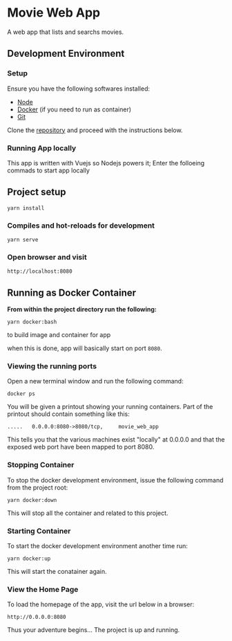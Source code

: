 # Movie Web App

A web app that lists and searchs movies.

## Development Environment

### Setup

Ensure you have the following softwares installed:

- [Node](https://nodejs.org)
- [Docker](https://docs.docker.com/install/) (if you need to run as container)
- [Git](https://www.atlassian.com/git/tutorials/install-git)

Clone the [repository](https://github.com/sodiadrhain/movie-web-app.git) and proceed with the instructions below.

### Running App locally

This app is written with Vuejs so Nodejs powers it; Enter the folloeing commads to start app locally

## Project setup

```
yarn install
```

### Compiles and hot-reloads for development

```
yarn serve
```

### Open browser and visit

```
http://localhost:8080
```

## Running as Docker Container

**From within the project directory run the following:**

```
yarn docker:bash
```

to build image and container for app

when this is done, app will basically start on port `8080`.

### Viewing the running ports

Open a new terminal window and run the following command:

```
docker ps
```

You will be given a printout showing your running containers. Part of the printout should contain something like this:

```
.....   0.0.0.0:8080->8080/tcp,     movie_web_app

```

This tells you that the various machines exist "locally" at 0.0.0.0 and that the exposed web port have been mapped to port 8080.

### Stopping Container

To stop the docker development environment, issue the following command from the project root:

```
yarn docker:down
```

This will stop all the container and related to this project.

### Starting Container

To start the docker development environment another time run:

```
yarn docker:up
```

This will start the conatainer again.

### View the Home Page

To load the homepage of the app, visit the url below in a browser:

    http://0.0.0.0:8080

Thus your adventure begins... The project is up and running.
